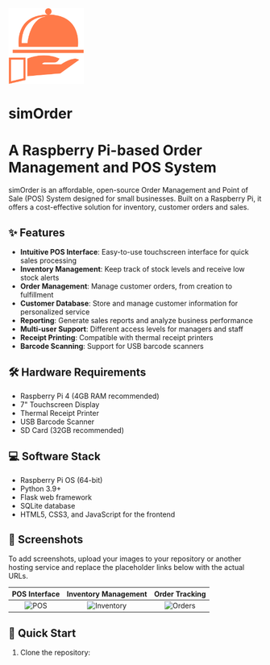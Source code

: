 <div class="logo-container">
  <img src="static/img/simOrder_logo.png" alt="simOrder Logo" width="150" height="auto">
  <h1>simOrder</h1>
</div>

# A Raspberry Pi-based Order Management and POS System

simOrder is an affordable, open-source Order Management and Point of Sale (POS) System designed for small businesses. Built on a Raspberry Pi, it offers a cost-effective solution for inventory, customer orders and sales.

## ✨ Features

- **Intuitive POS Interface**: Easy-to-use touchscreen interface for quick sales processing
- **Inventory Management**: Keep track of stock levels and receive low stock alerts
- **Order Management**: Manage customer orders, from creation to fulfillment
- **Customer Database**: Store and manage customer information for personalized service
- **Reporting**: Generate sales reports and analyze business performance
- **Multi-user Support**: Different access levels for managers and staff
- **Receipt Printing**: Compatible with thermal receipt printers
- **Barcode Scanning**: Support for USB barcode scanners

## 🛠️ Hardware Requirements

- Raspberry Pi 4 (4GB RAM recommended)
- 7" Touchscreen Display
- Thermal Receipt Printer
- USB Barcode Scanner
- SD Card (32GB recommended)

## 💻 Software Stack

- Raspberry Pi OS (64-bit)
- Python 3.9+
- Flask web framework
- SQLite database
- HTML5, CSS3, and JavaScript for the frontend

## 📸 Screenshots

To add screenshots, upload your images to your repository or another hosting service and replace the placeholder links below with the actual URLs.

| POS Interface | Inventory Management | Order Tracking |
|:-------------:|:--------------------:|:--------------:|
| ![POS](link-to-pos-image) | ![Inventory](link-to-inventory-image) | ![Orders](link-to-orders-image) |

## 🚀 Quick Start

1. Clone the repository:
